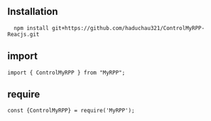 ## Installation
```node
  npm install git+https://github.com/haduchau321/ControlMyRPP-Reacjs.git
```

## import
  ```node
  import { ControlMyRPP } from "MyRPP";
```

## require
  ```node
  const {ControlMyRPP} = require('MyRPP');
```